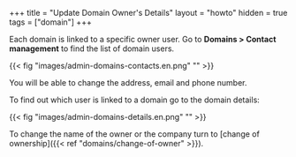 +++
title = "Update Domain Owner's Details"
layout = "howto"
hidden = true
tags = ["domain"]
+++

Each domain is linked to a specific owner user. Go to **Domains > Contact management** to find the list of domain users.

{{< fig "images/admin-domains-contacts.en.png" "" >}}

You will be able to change the address, email and phone number.

To find out which user is linked to a domain go to the domain details:

{{< fig "images/admin-domains-details.en.png" "" >}}

To change the name of the owner or the company turn to [change of ownership]({{< ref "domains/change-of-owner" >}}).

